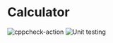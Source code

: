 # Calculator
![cppcheck-action](https://github.com/99002645/Calculator/workflows/cppcheck-action/badge.svg)
![Unit testing](https://github.com/99002645/Calculator/workflows/Unit%20testing/badge.svg)
